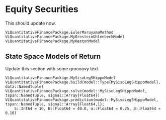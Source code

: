 # Equity Securities
This should update now.

```@docs
VLQuantitativeFinancePackage.EulerMaruyamaMethod
VLQuantitativeFinancePackage.MyOrnsteinUhlenbeckModel
VLQuantitativeFinancePackage.MyHestonModel
```

## State Space Models of Return
Update this section with some groooovy text.

```@docs
VLQuantitativeFinancePackage.MySisoLegSHippoModel
VLQuantitativeFinancePackage.build(model::Type{MySisoLegSHippoModel}, data::NamedTuple)
VLQuantitativeFinancePackage.solve(model::MySisoLegSHippoModel, tspan::NamedTuple, signal::Array{Float64})
VLQuantitativeFinancePackage.prediction(model::MySisoLegSHippoModel, tspan::NamedTuple, signal::Array{Float64,1};
    S::Int64 = 10, B::Float64 = 40.0, α::Float64 = 0.25, β::Float64 = 0.10)
```